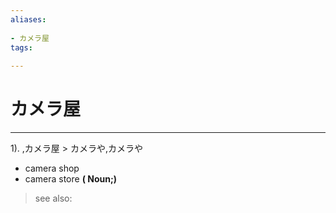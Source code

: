 ```yaml
---
aliases:
    
- カメラ屋
tags:
    
---
```


# カメラ屋
---
1).
,カメラ屋 > カメラや,カメラや

- camera shop
- camera store
**( Noun;)**
> see also: 
            